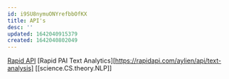 ```yaml
---
id: i9SU8nymuONYrefbbOfKX
title: API's
desc: ''
updated: 1642040915379
created: 1642040802049
---
```

[Rapid API](https://rapidapi.com)
[Rapid PAI Text Analytics][https://rapidapi.com/aylien/api/text-analysis]
[[science.CS.theory.NLP]]

